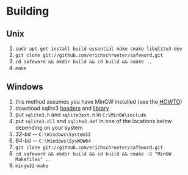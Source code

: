 # Building

## Unix

1. `sudo apt-get install build-essential make cmake libqlite3-dev`
1. `git clone git://github.com/erichschroeter/safeword.git`
1. `cd safeword && mkdir build && cd build && cmake ..`
1. `make`

## Windows

1. this method assumes you have MinGW installed (see the [HOWTO][0])
1. download sqlite3 [headers][1] and [library][2]
1. put `sqlite3.h` and `sqlite3ext.h` in `C:\MinGW\include`
1. put `sqlite3.dll` and `sqlite3.def` in one of the locations below depending on your system
 1. *32-bit* -- `C:\Windows\System32`
 1. *64-bit* -- `C:\Windows\SysWOW64`
1. `git clone git://github.com/erichschroeter/safeword.git`
1. `cd safeword && mkdir build && cd build && cmake -G "MinGW Makefiles" ..`
1. `mingw32-make`

[0]: http://www.mingw.org/wiki/InstallationHOWTOforMinGW
[1]: http://www.sqlite.org/2013/sqlite-amalgamation-3071601.zip
[2]: http://www.sqlite.org/2013/sqlite-dll-win32-x86-3071601.zip
